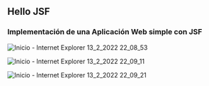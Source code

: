 ## Hello JSF
### Implementación de una Aplicación Web simple con JSF


![Inicio - Internet Explorer 13_2_2022 22_08_53](https://user-images.githubusercontent.com/88462536/153784967-a525e475-b77f-4ec0-8210-f8afc9dd1081.png)

![Inicio - Internet Explorer 13_2_2022 22_09_11](https://user-images.githubusercontent.com/88462536/153784974-92cd86dc-4ac3-44fd-9844-c2d31f7dd933.png)

![Inicio - Internet Explorer 13_2_2022 22_09_21](https://user-images.githubusercontent.com/88462536/153784982-0d5f3fe4-cbe1-4801-b923-d79f86c383c3.png)
